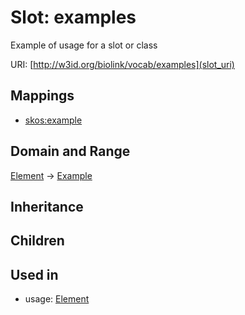 # Slot: examples


Example of usage for a slot or class

URI: [http://w3id.org/biolink/vocab/examples](slot_uri)
## Mappings

 * [skos:example](http://purl.obolibrary.org/obo/skos_example)
## Domain and Range

[Element](Element.md) -> [Example](Example.md)
## Inheritance

## Children

## Used in

 *  usage: [Element](Element.md)

